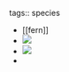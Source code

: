 tags:: species

- [[fern]]
- ![](https://jade-gentle-pony-196.mypinata.cloud/ipfs/bafkreifrirgvkp4p4zn4nvwejpnzhgx4fxfrs6v4kwb4i6cjcsd7dfyzum)
- ![](https://jade-gentle-pony-196.mypinata.cloud/ipfs/bafybeiaoi4vje2svfvbablsudovu4ufvhwzyapkkpm4hnmgxi2eehfe26u)
-